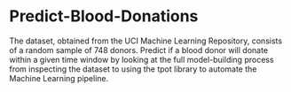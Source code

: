 # Predict-Blood-Donations

The dataset, obtained from the UCI Machine Learning Repository, consists of a random sample of 748 donors. Predict if a blood donor will donate within a given time window by looking at the full model-building process from inspecting the dataset to using the tpot library to automate the Machine Learning pipeline.
